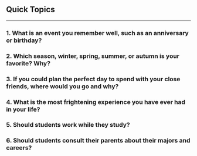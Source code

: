 ## Quick Topics

<hr>

### 1. What is an event you remember well, such as an anniversary or birthday?


### 2. Which season, winter, spring, summer, or autumn is your favorite? Why?

### 3. If you could plan the perfect day to spend with your close friends, where would you go and why?

### 4. What is the most frightening experience you have ever had in your life?


### 5. Should students work while they study?


### 6. Should students consult their parents about their majors and careers?


